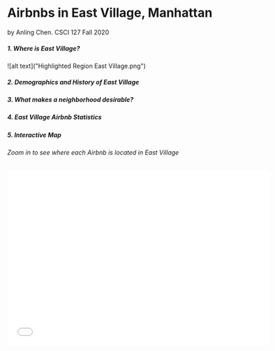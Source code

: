 # Airbnbs in East Village, Manhattan
by Anling Chen. CSCI 127 Fall 2020
##### 1. Where is East Village?
![alt text]("Highlighted Region East Village.png")
##### 2. Demographics and History of East Village
##### 3. What makes a neighborhood desirable?
##### 4. East Village Airbnb Statistics 
##### 5. Interactive Map
###### Zoom in to see where each Airbnb is located in East Village
<iframe src="airbnblocations.html" width="600" height="400" frameborder="0" frameborder="0" marginwidth="0" marginheight="0" allowfullscreen></iframe>
